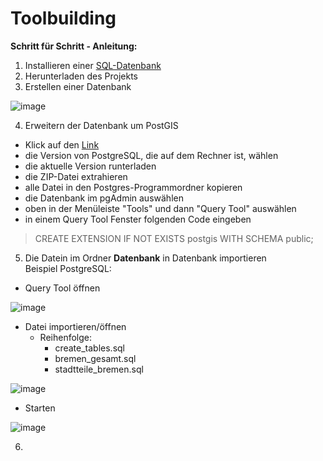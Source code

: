 # Toolbuilding

**Schritt für Schritt - Anleitung:**

1) Installieren einer [SQL-Datenbank](https://www.postgresql.org/download/)
2) Herunterladen des Projekts
3) Erstellen einer Datenbank

![image](https://user-images.githubusercontent.com/46625416/82147798-8686ac80-9850-11ea-8a90-6645a76c11c8.png)

 4) Erweitern der Datenbank um PostGIS
 - Klick auf den [Link](http://download.osgeo.org/postgis/windows/)
 - die Version von PostgreSQL, die auf dem Rechner ist, wählen
 - die aktuelle Version runterladen
 - die ZIP-Datei extrahieren
 - alle Datei in den Postgres-Programmordner kopieren
 - die Datenbank im pgAdmin auswählen
 - oben in der Menüleiste "Tools" und dann "Query Tool" auswählen
 - in einem Query Tool Fenster folgenden Code eingeben
 >CREATE EXTENSION IF NOT EXISTS postgis WITH SCHEMA public;
   
 5) Die Datein im Ordner **Datenbank** in Datenbank importieren  
 Beispiel PostgreSQL:
 - Query Tool öffnen
 
 ![image](https://user-images.githubusercontent.com/46625416/82147853-fc8b1380-9850-11ea-8317-bef941d526f0.png)
 
 - Datei importieren/öffnen
     - Reihenfolge:
         - create_tables.sql
         - bremen_gesamt.sql
         - stadtteile_bremen.sql
 
 ![image](https://user-images.githubusercontent.com/46625416/82147960-9652c080-9851-11ea-8164-7e66727e1c65.png)
 
 - Starten
 
 ![image](https://user-images.githubusercontent.com/46625416/82148025-1842e980-9852-11ea-8cb2-5f275119b3f6.png)
 
 6)
